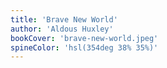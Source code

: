 ```yaml
---
title: 'Brave New World'
author: 'Aldous Huxley'
bookCover: 'brave-new-world.jpeg'
spineColor: 'hsl(354deg 38% 35%)'
---
```

